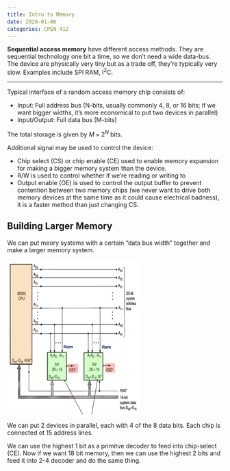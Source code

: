 ```yaml
---
title: Intro to Memory
date: 2020-01-06
categories: CPEN 412
---
```


**Sequential access memory** have different access methods. They are sequential technology one bit a time, so we don’t need a wide data-bus. The device are physically very tiny but as a trade off, they’re typically very slow. Examples include SPI RAM, I<sup>2</sup>C.

---

Typical interface of a random access memory chip consists of:

- Input: Full address bus (N-bits, usually commonly 4, 8, or 16 bits; if we want bigger widths, it’s more economical to put two devices in parallel)
- Input/Output: Full data bus (M-bits)

The total storage is given by $M\times 2^N$ bits.

Additional signal may be used to control the device:

- Chip select (CS) or chip enable (CE) used to enable memory expansion for making a bigger memory system than the device.
- R/W is used to control whether if we’re reading or writing to
- Output enable (OE) is used to control the output buffer to prevent contention between two memory chips (we never want to drive both memory devices at the same time as it could cause electrical badness), it is a faster method than just changing CS.

## Building Larger Memory

We can put meory systems with a certain “data bus width” together and make a larger memory system.

<img src="assets/image-20200117152501647.png" alt="image-20200117152501647" style="zoom:50%;" />

We can put 2 devices in parallel, each with 4 of the 8 data bits. Each chip is connected ot 15 address lines.

We can use the highest 1 bit as a primitve decoder to feed into chip-select (CE). Now if we want 18 bit memory, then we can use the highest 2 bits and feed it into 2-4 decoder and do the same thing.

